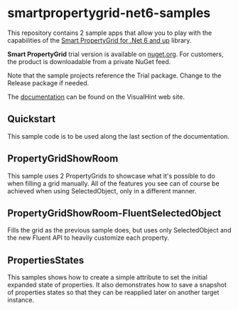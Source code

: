 # smartpropertygrid-net6-samples

This repository contains 2 sample apps that allow you to play with the capabilities of the [Smart PropertyGrid for .Net 6 and up](https://visualhint.com/propertygrid) library.

**Smart PropertyGrid** trial version is available on [nuget.org](https://www.nuget.org/packages/VisualHint.SmartPropertyGrid-net6.Trial). For customers, the product is downloadable from a private NuGet feed.

Note that the sample projects reference the Trial package. Change to the Release package if needed.

The [documentation](https://docs.visualhint.com/spg) can be found on the VisualHint web site.

## Quickstart

This sample code is to be used along the last section of the documentation.

## PropertyGridShowRoom

This sample uses 2 PropertyGrids to showcase what it's possible to do when filling a grid manually. All of the features you see can of course be achieved when using SelectedObject, only in a different manner.

## PropertyGridShowRoom-FluentSelectedObject

Fills the grid as the previous sample does, but uses only SelectedObject and the new Fluent API to heavily customize each property.

## PropertiesStates

This samples shows how to create a simple attribute to set the initial expanded state of properties. It also demonstrates how to save a snapshot of properties states so that they can be reapplied later on another target instance.
